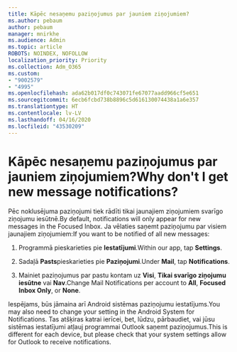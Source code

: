 ```yaml
---
title: Kāpēc nesaņemu paziņojumus par jauniem ziņojumiem?
ms.author: pebaum
author: pebaum
manager: mnirkhe
ms.audience: Admin
ms.topic: article
ROBOTS: NOINDEX, NOFOLLOW
localization_priority: Priority
ms.collection: Adm_O365
ms.custom:
- "9002579"
- "4995"
ms.openlocfilehash: ada62b017df0c743071fe67077aadd966cf5e651
ms.sourcegitcommit: 6ecb6fcbd738b8896c5d616130074438a1a6e357
ms.translationtype: HT
ms.contentlocale: lv-LV
ms.lasthandoff: 04/16/2020
ms.locfileid: "43530209"
---
```

# <a name="why-dont-i-get-new-message-notifications"></a><span data-ttu-id="bbcd6-102">Kāpēc nesaņemu paziņojumus par jauniem ziņojumiem?</span><span class="sxs-lookup"><span data-stu-id="bbcd6-102">Why don't I get new message notifications?</span></span>

<span data-ttu-id="bbcd6-103">Pēc noklusējuma paziņojumi tiek rādīti tikai jaunajiem ziņojumiem svarīgo ziņojumu iesūtnē.</span><span class="sxs-lookup"><span data-stu-id="bbcd6-103">By default, notifications will only appear for new messages in the Focused Inbox.</span></span> <span data-ttu-id="bbcd6-104">Ja vēlaties saņemt paziņojumu par visiem jaunajiem ziņojumiem:</span><span class="sxs-lookup"><span data-stu-id="bbcd6-104">If you want to be notified of all new messages:</span></span>

1. <span data-ttu-id="bbcd6-105">Programmā pieskarieties pie **Iestatījumi**.</span><span class="sxs-lookup"><span data-stu-id="bbcd6-105">Within our app, tap **Settings**.</span></span>

2. <span data-ttu-id="bbcd6-106">Sadaļā **Pasts**pieskarieties pie **Paziņojumi**.</span><span class="sxs-lookup"><span data-stu-id="bbcd6-106">Under **Mail**, tap **Notifications**.</span></span>

3. <span data-ttu-id="bbcd6-107">Mainiet paziņojumus par pastu kontam uz **Visi**, **Tikai svarīgo ziņojumu iesūtne** vai **Nav**.</span><span class="sxs-lookup"><span data-stu-id="bbcd6-107">Change Mail Notifications per account to **All**, **Focused Inbox Only**, or **None**.</span></span>

<span data-ttu-id="bbcd6-108">Iespējams, būs jāmaina arī Android sistēmas paziņojumu iestatījums.</span><span class="sxs-lookup"><span data-stu-id="bbcd6-108">You may also need to change your setting in the Android System for Notifications.</span></span> <span data-ttu-id="bbcd6-109">Tas atšķiras katrai ierīcei, bet, lūdzu, pārbaudiet, vai jūsu sistēmas iestatījumi atļauj programmai Outlook saņemt paziņojumus.</span><span class="sxs-lookup"><span data-stu-id="bbcd6-109">This is different for each device, but please check that your system settings allow for Outlook to receive notifications.</span></span>
